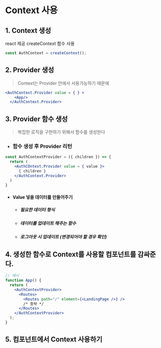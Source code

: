 # Context 사용

## 1. Context 생성

react 제공 createContext 함수 사용

```jsx
const AuthContext = createContext();
```

## 2. Provider 생성

> Context는 Provider 안에서 사용가능하기 때문에

```jsx
<AuthContext.Provider value = { } >
    <App/>
  </AuthContext.Provider>
```

## 3. Provider 함수 생성

> 복잡한 로직을 구현하기 위해서 함수를 생성한다

- ### 함수 생성 후 Provider 리턴

```jsx
const AuthContextProvider = ({ children }) => {
  return (
    <AuthCOntext.Provider value = { value }>
      { children }
    </AuthContext.Provider>
  )
}
```

- #### Value 넣을 데이터를 만들어주기
  - ##### 필요한 데이터 형식
  - ##### 데이터를 업데이트 해주는 함수
  - ##### 로그아웃 시 업데이트 (변경되어야 할 경우 확인)

## 4. 생성한 함수로 Context를 사용할 컴포넌트를 감싸준다.

```jsx
// 예시
function App() {
  return (
    <AuthContextProvider>
      <Routes>
        <Routes path="/" element={<LandingPage />} />
        /* 중략 */
      </Routes>
    </AuthContextProvider>
  );
}
```

## 5. 컴포넌트에서 Context 사용하기

